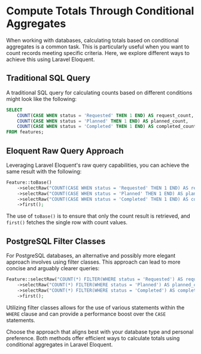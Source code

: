 # Compute Totals Through Conditional Aggregates

When working with databases, calculating totals based on conditional aggregates is a common task. This is particularly useful when you want to count records meeting specific criteria. Here, we explore different ways to achieve this using Laravel Eloquent.

## Traditional SQL Query

A traditional SQL query for calculating counts based on different conditions might look like the following:

```sql
SELECT 
    COUNT(CASE WHEN status = 'Requested' THEN 1 END) AS request_count,
    COUNT(CASE WHEN status = 'Planned' THEN 1 END) AS planned_count,
    COUNT(CASE WHEN status = 'Completed' THEN 1 END) AS completed_count
FROM features;
```

## Eloquent Raw Query Approach

Leveraging Laravel Eloquent's raw query capabilities, you can achieve the same result with the following:

```php
Feature::toBase()
    ->selectRaw("COUNT(CASE WHEN status = 'Requested' THEN 1 END) AS request_count")
    ->selectRaw("COUNT(CASE WHEN status = 'Planned' THEN 1 END) AS planned_count")
    ->selectRaw("COUNT(CASE WHEN status = 'Completed' THEN 1 END) AS completed_count")
    ->first();
```

The use of `toBase()` is to ensure that only the count result is retrieved, and `first()` fetches the single row with count values.

## PostgreSQL Filter Classes

For PostgreSQL databases, an alternative and possibly more elegant approach involves using filter classes. This approach can lead to more concise and arguably clearer queries:

```php
Feature::selectRaw("COUNT(*) FILTER(WHERE status = 'Requested') AS request_count")
    ->selectRaw("COUNT(*) FILTER(WHERE status = 'Planned') AS planned_count")
    ->selectRaw("COUNT(*) FILTER(WHERE status = 'Completed') AS completed_count")
    ->first();
```

Utilizing filter classes allows for the use of various statements within the `WHERE` clause and can provide a performance boost over the `CASE` statements.

Choose the approach that aligns best with your database type and personal preference. Both methods offer efficient ways to calculate totals using conditional aggregates in Laravel Eloquent.

